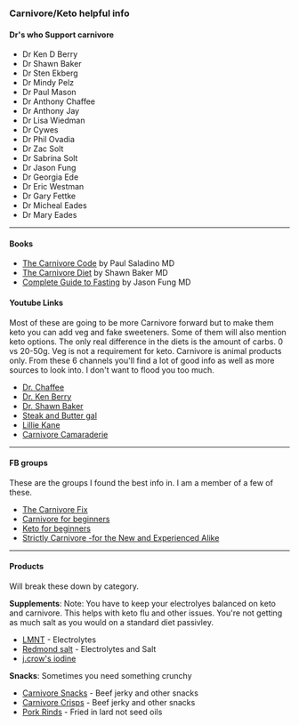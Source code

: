### Carnivore/Keto helpful info

#### Dr's who Support carnivore

- Dr Ken D Berry
- Dr Shawn Baker
- Dr Sten Ekberg
- Dr Mindy Pelz
- Dr Paul Mason
- Dr Anthony Chaffee
- Dr Anthony Jay
- Dr Lisa Wiedman
- Dr Cywes
- Dr Phil Ovadia
- Dr Zac Solt
- Dr Sabrina Solt
- Dr Jason Fung
- Dr Georgia Ede
- Dr Eric Westman
- Dr Gary Fettke
- Dr Micheal Eades
- Dr Mary Eades

----

#### Books

- [The Carnivore Code](https://www.amazon.com/Carnivore-Code-Unlocking-Returning-Ancestral/dp/B08ZZW165J/ref=sr_1_1?keywords=the+carnivore+code&qid=1666967805&qu=eyJxc2MiOiIyLjMzIiwicXNhIjoiMS45OCIsInFzcCI6IjIuMTMifQ%3D%3D&sprefix=The+carni%2Caps%2C88&sr=8-1) by Paul Saladino MD
- [The Carnivore Diet](https://www.amazon.com/Carnivore-Diet-Shawn-Baker/dp/162860350X/ref=asc_df_162860350X/?tag=hyprod-20&linkCode=df0&hvadid=385571509635&hvpos=&hvnetw=g&hvrand=14651546419978900234&hvpone=&hvptwo=&hvqmt=&hvdev=c&hvdvcmdl=&hvlocint=&hvlocphy=9027284&hvtargid=pla-550048882508&psc=1&tag=&ref=&adgrpid=79288121235&hvpone=&hvptwo=&hvadid=385571509635&hvpos=&hvnetw=g&hvrand=14651546419978900234&hvqmt=&hvdev=c&hvdvcmdl=&hvlocint=&hvlocphy=9027284&hvtargid=pla-550048882508) by Shawn Baker MD
- [Complete Guide to Fasting](https://www.amazon.com/Complete-Guide-Fasting-Intermittent-Alternate-Day/dp/1628600012/ref=zg_bs_15248576011_sccl_1/134-6929848-9030114?pd_rd_i=1628600012&psc=1) by Jason Fung MD



#### Youtube Links

Most of these are going to be more Carnivore forward but to make them keto you can add veg and fake sweeteners. Some of them will also mention keto options. The only real difference in the diets is the amount of carbs. 0 vs 20-50g. Veg is not a requirement for keto. Carnivore is animal products only. From these 6 channels you'll find a lot of good info as well as more sources to look into. I don't want to flood you too much.

- [Dr. Chaffee](https://www.youtube.com/channel/UCzoRyR_nlesKZuOlEjWRXQQ/videos)
- [Dr. Ken Berry](https://www.youtube.com/c/KenDBerryMD/videos)
- [Dr. Shawn Baker](https://www.youtube.com/c/ShawnBakerMD/playlists)
- [Steak and Butter gal](https://www.youtube.com/c/SteakandButterGal/playlists)
- [Lillie Kane](https://www.youtube.com/c/LillieKane/playlists)
- [Carnivore Camaraderie](https://www.youtube.com/c/CarnivoreCamaraderie/videos)

----

#### FB groups
These are the groups I found the best info in. I am a member of a few of these.

- [The Carnivore Fix](https://www.facebook.com/groups/thecarnivorefix/)
- [Carnivore for beginners](https://www.facebook.com/groups/1747093332130074)
- [Keto for beginners](https://www.facebook.com/groups/KetoRecipesForBeginners101)
- [Strictly Carnivore -for the New and Experienced Alike](https://www.facebook.com/groups/1444984792549098)

----

#### Products
Will break these down by category.

**Supplements**: Note: You have to keep your electrolyes balanced on keto and carnivore. This helps with keto flu and other issues. You're not getting as much salt as you would on a standard diet passivley.

- [LMNT](https://drinklmnt.com/collections/salt?gclid=Cj0KCQjw--2aBhD5ARIsALiRlwC2bCU_qjd8BmfbM_pEAVNEKi5nQ2DQ4XvNPIa96pwlQGeJfss4pIYaAp3pEALw_wcB) - Electrolytes
- [Redmond salt](https://www.redmondsrealsalt.com/) - Electrolytes and Salt
- [j.crow's iodine](https://www.amazon.com/J-CROWS%C2%AE-Lugols-Solution-Iodine-2/dp/B001AEFM9Y/ref=sr_1_6_mod_primary_sns?keywords=iodine+drops&qid=1666967618&qu=eyJxc2MiOiI0LjI2IiwicXNhIjoiMy44OCIsInFzcCI6IjMuODYifQ%3D%3D&sbo=GLaw0Fx56FiNH%2FiZ%2B6XKiQ%3D%3D&sr=8-6)

**Snacks**: Sometimes you need something crunchy

- [Carnivore Snacks](https://www.carnivoresnacks.com/) - Beef jerky and other snacks
- [Carnivore Crisps](https://carnivorecrisps.com/?gclid=Cj0KCQjw--2aBhD5ARIsALiRlwBMkEb9zqniwa5SlDhUQ0oVBIGBj3YOPxxT5-6IPYxti8NBSfgT8sMaAmerEALw_wcB) - Beef jerky and other snacks
- [Pork Rinds](https://4505meats.com/pages/shop-pork-rinds) - Fried in lard not seed oils
